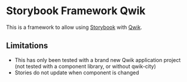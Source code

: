 # Storybook Framework Qwik

This is a framework to allow using [Storybook](https://storybook.js.org/) with [Qwik](https://qwik.builder.io/).

## Limitations

- This has only been tested with a brand new Qwik application project (not tested with a component library, or without qwik-city)
- Stories do not update when component is changed

